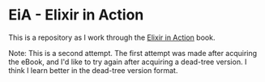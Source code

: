 # EiA - Elixir in Action

This is a repository as I work through the [Elixir in
Action](https://www.manning.com/books/elixir-in-action) book.

Note: This is a second attempt. The first attempt was made after acquiring the
eBook, and I'd like to try again after acquiring a dead-tree version. I think I
learn better in the dead-tree version format.

